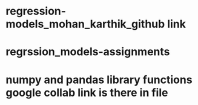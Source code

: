 # regression-models_mohan_karthik_github link
# regrssion_models-assignments
# numpy and pandas library functions google collab link is there in file
